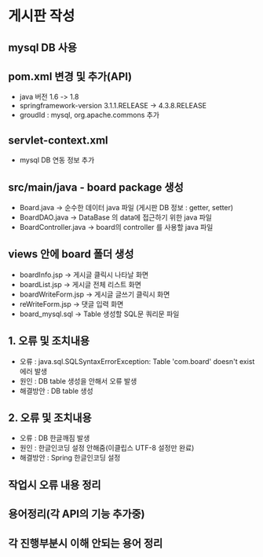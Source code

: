 # 게시판 작성
## mysql DB 사용
## pom.xml 변경 및 추가(API)
  - java 버전 1.6 -> 1.8
  - springframework-version 3.1.1.RELEASE -> 4.3.8.RELEASE 
  - groudId : mysql, org.apache.commons 추가

## servlet-context.xml 
 - mysql DB 연동 정보 추가

## src/main/java - board package 생성
 - Board.java
  -> 순수한 데이터 java 파일 (게시판 DB 정보 : getter, setter)
 - BoardDAO.java
  -> DataBase 의 data에 접근하기 위한 java 파일
 - BoardController.java
  -> board의 controller 를 사용할 java 파일

## views 안에 board 폴더 생성
 - boardInfo.jsp
  -> 게시글 클릭시 나타날 화면
 - boardList.jsp
  -> 게시글 전체 리스트 화면
 - boardWriteForm.jsp
  -> 게시글 글쓰기 클릭시 화면
 - reWriteForm.jsp
  -> 댓글 입력 화면
 - board_mysql.sql
  -> Table 생성할 SQL문 쿼리문 파일

## 1. 오류 및 조치내용
 - 오류 : java.sql.SQLSyntaxErrorException: Table 'com.board' doesn't exist 에러 발생
 - 원인 : DB table 생성을 안해서 오류 발생
 - 해결방안 : DB table 생성

## 2. 오류 및 조치내용
 - 오류 : DB 한글깨짐 발생
 - 원인 : 한글인코딩 설정 안해줌(이클립스 UTF-8 설정만 완료)
 - 해결방안 :  Spring 한글인코딩 설정

## 작업시 오류 내용 정리
## 용어정리(각 API의 기능 추가중)
## 각 진행부분시 이해 안되는 용어 정리
